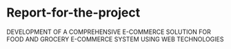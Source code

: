 # Report-for-the-project
DEVELOPMENT OF A COMPREHENSIVE E-COMMERCE SOLUTION FOR FOOD AND GROCERY E-COMMERCE SYSTEM USING WEB TECHNOLOGIES
